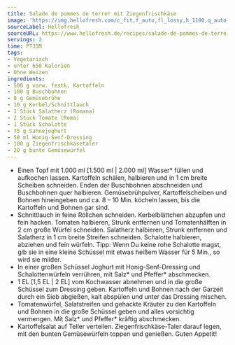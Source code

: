 ```yaml
---
title: Salade de pommes de terre! mit Ziegenfrischkäse
image: 'https://img.hellofresh.com/c_fit,f_auto,fl_lossy,h_1100,q_auto,w_2600/hellofresh_s3/image/salade-de-pommes-de-terre-mit-ziegenfrischkase-b3884482.jpg'
sourceLabel: Hellofresh
sourceURL: https://www.hellofresh.de/recipes/salade-de-pommes-de-terre-mit-ziegenfrischkase-61b89695c809b171bf5d9dc2
servings: 2
time: PT35M
tags:
- Vegetarisch
- unter 650 Kalorien
- Ohne Weizen
ingredients:
- 500 g vorw. festk. Kartoffeln
- 100 g Buschbohnen
- 8 g Gemüsebrühe
- 10 g Kerbel/Schnittlauch
- 1 Stück Salatherz (Romana)
- 2 Stück Tomate (Roma)
- 1 Stück Schalotte
- 75 g Sahnejoghurt
- 50 ml Honig-Senf-Dressing
- 100 g Ziegenfrischkäsetaler
- 20 g bunte Gemüsewürfel
---
```


- Einen Topf mit 1.000 ml [1.500 ml | 2.000 ml] Wasser\* füllen und aufkochen lassen. Kartoffeln schälen, halbieren und in 1 cm breite Scheiben schneiden. Enden der Buschbohnen abschneiden und Buschbohnen quer halbieren. Gemüsebrühpulver, Kartoffelscheiben und Bohnen hineingeben und ca. 8 – 10 Min. köcheln lassen, bis die Kartoffeln und Bohnen gar sind.
- Schnittlauch in feine Röllchen schneiden. Kerbelblättchen abzupfen und fein hacken. Tomaten halbieren, Strunk entfernen und Tomatenhälften in 2 cm große Würfel schneiden. Salatherz halbieren, Strunk entfernen und Salatherz in 1 cm breite Streifen schneiden. Schalotte halbieren, abziehen und fein würfeln. Tipp: Wenn Du keine rohe Schalotte magst, gib sie in eine kleine Schüssel mit etwas heißem Wasser für 5 Min., so wird sie milder.
- In einer großen Schüssel Joghurt mit Honig-Senf-Dressing und Schalottenwürfeln verrühren, mit Salz\* und Pfeffer\* abschmecken.
- 1 EL [1,5 EL | 2 EL] vom Kochwasser abnehmen und in die große Schüssel zum Dressing geben. Kartoffeln und Bohnen nach der Garzeit durch ein Sieb abgießen, kalt abspülen und unter das Dressing mischen.
- Tomatenwürfel, Salatstreifen und gehackte Kräuter zu den Kartoffeln und Bohnen in die große Schüssel geben und alles vorsichtig vermengen. Mit Salz\* und Pfeffer\* kräftig abschmecken.
- Kartoffelsalat auf Teller verteilen. Ziegenfrischkäse-Taler darauf legen, mit den bunten Gemüsewürfeln toppen und genießen. Guten Appetit!
